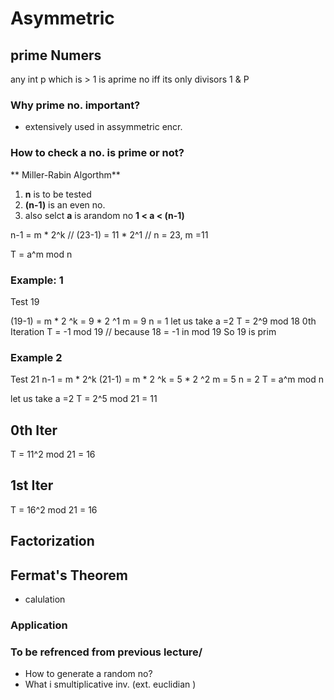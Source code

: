 # Asymmetric 


## prime Numers
any int p which is > 1 is aprime no 
iff its only divisors 1 & P

### Why prime no. important?
- extensively used in assymmetric encr.

### How to check a no. is prime or not?

** Miller-Rabin Algorthm**

1. __n__ is to be tested
2. __(n-1)__ is an even no.
3. also selct __a__ is arandom no __1 < a < (n-1)__


n-1 = m * 2^k
// (23-1) = 11 * 2^1
// n = 23, m =11

T = a^m mod n

### Example: 1
Test 19

(19-1)  = m * 2 ^k
        = 9 * 2 ^1
m = 9
n = 1
let us take a =2
T = 2^9 mod 18 
0th Iteration
T = -1 mod 19 // because 18 = -1 in mod 19
So 19 is prim

### Example 2
Test 21
n-1 = m * 2^k
(21-1)  = m * 2 ^k
        = 5 * 2 ^2
m = 5
n = 2
T = a^m mod n

let us take a =2
T = 2^5 mod 21 = 11

0th Iter
---
T = 11^2 mod 21 = 16

1st Iter
---
T = 16^2 mod 21 = 16


## Factorization

## Fermat's Theorem
- calulation
### Application

### To be refrenced from previous lecture/
- How to generate a random no?
- What i smultiplicative inv. (ext. euclidian )